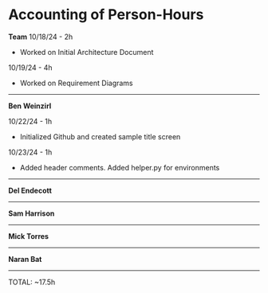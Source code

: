 # Accounting of Person-Hours

**Team**
10/18/24 - 2h

* Worked on Initial Architecture Document
  
10/19/24 - 4h

* Worked on Requirement Diagrams
---

**Ben Weinzirl**

10/22/24 - 1h

* Initialized Github and created sample title screen

10/23/24 - 1h

* Added header comments. Added helper.py for environments

---

**Del Endecott**



---

**Sam Harrison**



---

**Mick Torres**



---

**Naran Bat**



---

TOTAL: ~17.5h
